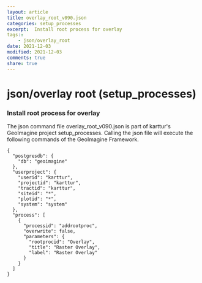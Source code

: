 ```yaml
---
layout: article
title: overlay_root_v090.json
categories: setup_processes
excerpt:  Install root process for overlay
tags:: 
    - json/overlay_root
date: 2021-12-03
modified: 2021-12-03
comments: true
share: true
---
```


# json/overlay root (setup_processes)

###  Install root process for overlay

The json command file <span class='file'>overlay_root_v090.json</span> is part of karttur's GeoImagine project <span class='project'>setup_processes</span>. Calling the json file will execute the following commands of the GeoImagine Framework.

```
{
  "postgresdb": {
    "db": "geoimagine"
  },
  "userproject": {
    "userid": "karttur",
    "projectid": "karttur",
    "tractid": "karttur",
    "siteid": "*",
    "plotid": "*",
    "system": "system"
  },
  "process": [
    {
      "processid": "addrootproc",
      "overwrite": false,
      "parameters": {
        "rootprocid": "Overlay",
        "title": "Raster Overlay",
        "label": "Raster Overlay"
      }
    }
  ]
}
```
